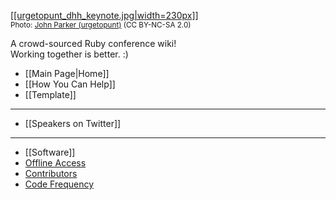 [[[urgetopunt_dhh_keynote.jpg|width=230px]]](https://github.com/newhavenrb/conferences/wiki)
<br /><small>Photo: [John Parker (urgetopunt)](http://www.flickr.com/photos/urgetopunt/7132805385/in/set-72157629578123510/) (CC BY-NC-SA 2.0)</small>

A crowd-sourced Ruby conference wiki!<br />
Working together is better.  :)

* [[Main Page|Home]]
* [[How You Can Help]]
* [[Template]]

---

* [[Speakers on Twitter]]

---

* [[Software]]
* [Offline Access](https://github.com/newhavenrb/conferences/wiki/_access)
* [Contributors](https://github.com/newhavenrb/conferences/graphs/contributors)
* [Code Frequency](https://github.com/newhavenrb/conferences/graphs/code-frequency)
